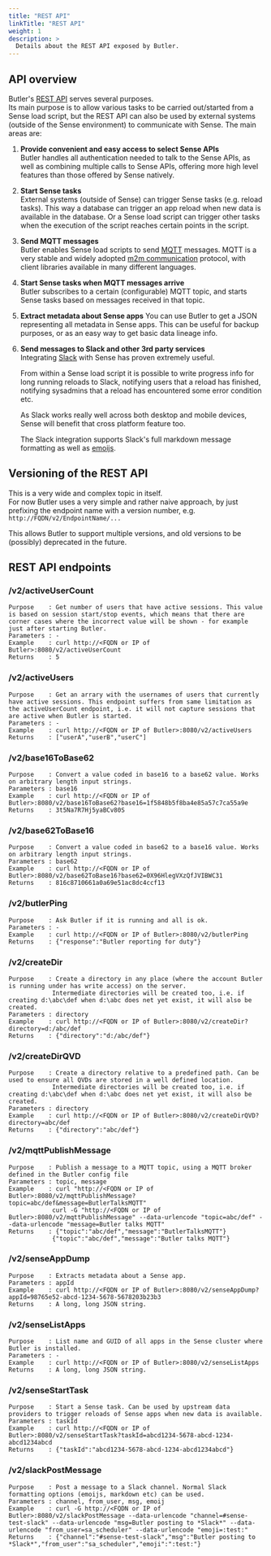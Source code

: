 ```yaml
---
title: "REST API"
linkTitle: "REST API"
weight: 1
description: >
  Details about the REST API exposed by Butler.
---
```


<!-- {{% pageinfo %}}
This is a placeholder page that shows you how to use this template site.
{{% /pageinfo %}} -->


## API overview

Butler's [REST API](https://en.wikipedia.org/wiki/Representational_state_transfer) serves several purposes.  
Its main purpose is to allow various tasks to be carried out/started from a Sense load script, but the REST API can also be used by external systems (outside of the Sense environment) to communicate with Sense. The main areas are:  

1. **Provide convenient and easy access to select Sense APIs**  
    Butler handles all authentication needed to talk to the Sense APIs, as well as combining multiple calls to Sense APIs, offering more high level features than those offered by Sense natively.

2. **Start Sense tasks**  
    External systems (outside of Sense) can trigger Sense tasks (e.g. reload tasks). This way a database can trigger an app reload when new data is available in the database. Or a Sense load script can trigger other tasks when the execution of the script reaches certain points in the script.

3. **Send MQTT messages**  
    Butler enables Sense load scripts to send [MQTT](http://mqtt.org/) messages. MQTT is a very stable and widely adopted [m2m communication](https://en.wikipedia.org/wiki/Machine_to_machine) protocol, with client libraries available in many different languages.

4. **Start Sense tasks when MQTT messages arrive**  
    Butler subscribes to a certain (configurable) MQTT topic, and starts Sense tasks based on messages received in that topic.

5. **Extract metadata about Sense apps**
    You can use Butler to get a JSON representing all metadata in Sense apps. This can be useful for backup purposes, or as an easy way to get basic data lineage info.

6. **Send messages to Slack and other 3rd party services**  
    Integrating [Slack](https://slack.com/) with Sense has proven extremely useful.  

    From within a Sense load script it is possible to write progress info for long running reloads to Slack, notifying users that a reload has finished, notifying sysadmins that a reload has encountered some error condition etc.  

    As Slack works really well across both desktop and mobile devices, Sense will benefit that cross platform feature too.  

    The Slack integration supports Slack's full markdown message formatting as well as [emoijs](https://get.slack.help/hc/en-us/articles/202931348-Emoji-and-emoticons).

## Versioning of the REST API

This is a very wide and complex topic in itself.  
For now Butler uses a very simple and rather naive approach, by just prefixing the endpoint name with a version number, e.g. `http://FQDN/v2/EndpointName/...`  

This allows Butler to support multiple versions, and old versions to be (possibly) deprecated in the future.

## REST API endpoints

### /v2/activeUserCount

    Purpose    : Get number of users that have active sessions. This value is based on session start/stop events, which means that there are corner cases where the incorrect value will be shown - for example just after starting Butler.  
    Parameters : -
    Example    : curl http://<FQDN or IP of Butler>:8080/v2/activeUserCount
    Returns    : 5

### /v2/activeUsers

    Purpose    : Get an arrary with the usernames of users that currently have active sessions. This endpoint suffers from same limitation as the activeUserCount endpoint, i.e. it will not capture sessions that are active when Butler is started.  
    Parameters : -
    Example    : curl http://<FQDN or IP of Butler>:8080/v2/activeUsers
    Returns    : ["userA","userB","userC"]

### /v2/base16ToBase62

    Purpose    : Convert a value coded in base16 to a base62 value. Works on arbitrary length input strings.  
    Parameters : base16
    Example    : curl http://<FQDN or IP of Butler>:8080/v2/base16ToBase62?base16=1f5848b5f8ba4e85a57c7ca55a9e
    Returns    : 3t5Na7R7Hj5yaBCv80S

### /v2/base62ToBase16

    Purpose    : Convert a value coded in base62 to a base16 value. Works on arbitrary length input strings.  
    Parameters : base62
    Example    : curl http://<FQDN or IP of Butler>:8080/v2/base62ToBase16?base62=0X96HlegVXzQfJVIBWC31
    Returns    : 816c8710661a0a69e51ac8dc4ccf13

### /v2/butlerPing

    Purpose    : Ask Butler if it is running and all is ok.
    Parameters : -
    Example    : curl http://<FQDN or IP of Butler>:8080/v2/butlerPing
    Returns    : {"response":"Butler reporting for duty"}

### /v2/createDir

    Purpose    : Create a directory in any place (where the account Butler is running under has write access) on the server.  
                Intermediate directories will be created too, i.e. if creating d:\abc\def when d:\abc does net yet exist, it will also be created.
    Parameters : directory
    Example    : curl http://<FQDN or IP of Butler>:8080/v2/createDir?directory=d:/abc/def
    Returns    : {"directory":"d:/abc/def"}

### /v2/createDirQVD

    Purpose    : Create a directory relative to a predefined path. Can be used to ensure all QVDs are stored in a well defined location.
                Intermediate directories will be created too, i.e. if creating d:\abc\def when d:\abc does net yet exist, it will also be created.
    Parameters : directory
    Example    : curl http://<FQDN or IP of Butler>:8080/v2/createDirQVD?directory=abc/def
    Returns    : {"directory":"abc/def"}

### /v2/mqttPublishMessage

    Purpose    : Publish a message to a MQTT topic, using a MQTT broker defined in the Butler config file
    Parameters : topic, message
    Example    : curl "http://<FQDN or IP of Butler>:8080/v2/mqttPublishMessage?topic=abc/def&message=ButlerTalksMQTT"
                curl -G "http://<FQDN or IP of Butler>:8080/v2/mqttPublishMessage" --data-urlencode "topic=abc/def" --data-urlencode "message=Butler talks MQTT"
    Returns    : {"topic":"abc/def","message":"ButlerTalksMQTT"}
                {"topic":"abc/def","message":"Butler talks MQTT"}

### /v2/senseAppDump

    Purpose    : Extracts metadata about a Sense app.
    Parameters : appId
    Example    : curl http://<FQDN or IP of Butler>:8080/v2/senseAppDump?appId=98765e52-abcd-1234-5678-5678203b23b3
    Returns    : A long, long JSON string.

### /v2/senseListApps

    Purpose    : List name and GUID of all apps in the Sense cluster where Butler is installed.
    Parameters : -
    Example    : curl http://<FQDN or IP of Butler>:8080/v2/senseListApps
    Returns    : A long, long JSON string.

### /v2/senseStartTask

    Purpose    : Start a Sense task. Can be used by upstream data providers to trigger reloads of Sense apps when new data is available.
    Parameters : taskId
    Example    : curl http://<FQDN or IP of Butler>:8080/v2/senseStartTask?taskId=abcd1234-5678-abcd-1234-abcd1234abcd
    Returns    : {"taskId":"abcd1234-5678-abcd-1234-abcd1234abcd"}

### /v2/slackPostMessage

    Purpose    : Post a message to a Slack channel. Normal Slack formatting options (emoijs, markdown etc) can be used.
    Parameters : channel, from_user, msg, emoij
    Example    : curl -G http://<FQDN or IP of Butler>:8080/v2/slackPostMessage --data-urlencode "channel=#sense-test-slack" --data-urlencode "msg=Butler posting to *Slack*" --data-urlencode "from_user=sa_scheduler" --data-urlencode "emoji=:test:"
    Returns    : {"channel":"#sense-test-slack","msg":"Butler posting to *Slack*","from_user":"sa_scheduler","emoji":":test:"}
